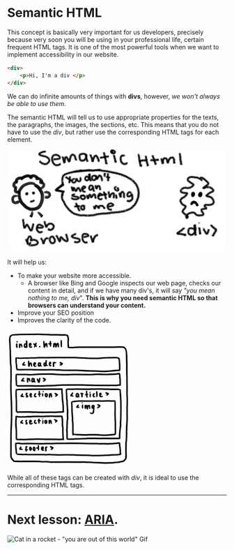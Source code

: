 # Semantic HTML

This concept is basically very important for us developers, precisely because very soon you will be using in your professional life, certain frequent HTML tags. It is one of the most powerful tools when we want to implement accessibility in our website.

```HTML
<div>
    <p>Hi, I'm a div </p>
</div>
```

We can do infinite amounts of things with **divs**, however, _we won't always be able to use them_.

The semantic HTML will tell us to use appropriate properties for the texts, the paragraphs, the images, the sections, etc. This means that you do not have to use the _div_, but rather use the corresponding HTML tags for each element.

![SEMANTIC HTML Image with two characters: web browser saying to div: "you don't mean something to me"](../img/semantichtml.png)

It will help us:  
- To make your website more accessible.
    - A browser like Bing and Google inspects our web page, checks our content in detail, and if we have many div's, it will say _"you mean nothing to me, div_". **This is why you need semantic HTML so that browsers can understand your content.**
- Improve your SEO position
- Improves the clarity of the code.

![SEMANTIC HTML structure image](../img/Capturatalller.PNG)

While all of these tags can be created with _div_, it is ideal to use the corresponding HTML tags. 

---

# Next lesson: [ARIA](./Aria.md).

![Cat in a rocket - "you are out of this world" Gif](https://media.giphy.com/media/jpzOxSk3CV0ur5LyqU/giphy.gif)
